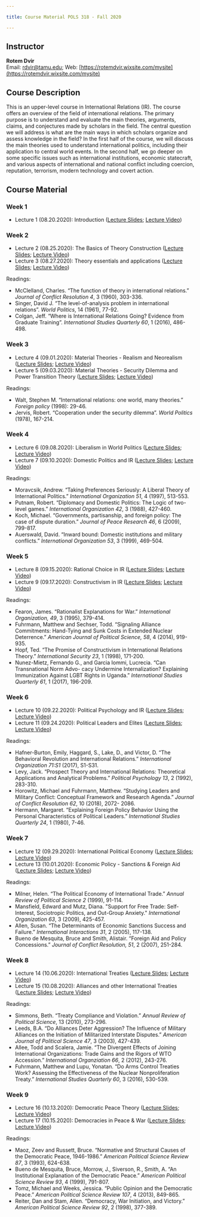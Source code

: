 ```yaml
---

title: Course Material POLS 318 - Fall 2020

---
```


## Instructor
**Rotem Dvir**  
Email: rdvir@tamu.edu; Web: [https://rotemdvir.wixsite.com/mysite](https://rotemdvir.wixsite.com/mysite)

## Course Description
This is an upper-level course in International Relations (IR). The course offers an overview of the field of international relations. The primary purpose is to understand and evaluate the main theories, arguments, claims, and conjectures made by scholars in the field. The central question we will address is what are the main ways in which scholars organize and assess knowledge in the field? In the first half of the course, we will discuss the main theories used to understand international politics, including their application to central world events. In the second half, we go deeper on some specific issues such as international institutions, economic statecraft, and various aspects of international and national conflict including coercion, reputation, terrorism, modern technology and covert action.

## Course Material

### Week 1   

- Lecture 1 (08.20.2020): Introduction ([Lecture Slides](LectureSlides/Lecture1_Intro.pdf); [Lecture Video](https://youtu.be/nyrhpPAZHdA))

### Week 2

  - Lecture 2 (08.25.2020): The Basics of Theory Construction ([Lecture Slides](LectureSlides/318__IR_Lecture_2.pdf); [Lecture Video](https://youtu.be/LFNWUqb9Fcc))
  - Lecture 3 (08.27.2020): Theory essentials and applications ([Lecture Slides](LectureSlides/318__IR_Lecture_3.pdf); [Lecture Video](https://youtu.be/CuXaQ9sVXCI))
  
  
Readings:  

  - McClelland, Charles. “The function of theory in international relations.” *Journal of Conflict Resolution 4*, 3 (1960), 303-336.
  - Singer, David J. “The level-of-analysis problem in international relations”. *World Politics*, 14 (1961), 77-92.
  - Colgan, Jeff. “Where is International Relations Going? Evidence from Graduate Training”. *International Studies Quarterly 60*, 1 (2016), 486-498.
  
### Week 3

  - Lecture 4 (09.01.2020): Material Theories - Realism and Neorealism ([Lecture Slides](LectureSlides/318__IR_Lecture_4.pdf); [Lecture Video](https://youtu.be/INO8rhm7Coc))
  - Lecture 5 (09.03.2020): Material Theories - Security Dilemma and Power Transition Theory ([Lecture Slides](LectureSlides/318__IR_Lecture_5.pdf); [Lecture Video](https://youtu.be/8iD0nTqj16M))
  

Readings:  

  - Walt, Stephen M. “International relations: one world, many theories.” *Foreign policy* (1998): 29-46.
  - Jervis, Robert. “Cooperation under the security dilemma”. *World Politics* (1978), 167-214.
   
### Week 4  

  - Lecture 6 (09.08.2020): Liberalism in World Politics ([Lecture Slides](LectureSlides/318__IR_Lecture_6.pdf); [Lecture Video](https://youtu.be/qron91QY5_I))
  - Lecture 7 (09.10.2020): Domestic Politics and IR ([Lecture Slides](LectureSlides/318__IR_Lecture_7.pdf); [Lecture Video](https://youtu.be/b3SX4xuS-xo))
  

Readings:  

  - Moravcsik, Andrew. “Taking Preferences Seriously: A Liberal Theory of International Politics.” *International Organization 51*, 4 (1997), 513-553.
  - Putnam, Robert. “Diplomacy and Domestic Politics: The Logic of two-level games.” *International Organization 42*, 3 (1988), 427-460.
  - Koch, Michael. “Governments, partisanship, and foreign policy: The case of dispute duration.” *Journal of Peace Research 46*, 6 (2009), 799-817.
  - Auerswald, David. “Inward bound: Domestic institutions and military conflicts.” *International Organization 53*, 3 (1999), 469-504.
  
### Week 5  

  - Lecture 8 (09.15.2020): Rational Choice in IR ([Lecture Slides](LectureSlides/318__IR_Lecture_8.pdf); [Lecture Video](https://youtu.be/A0-_MzdvJEE))
  - Lecture 9 (09.17.2020): Constructivism in IR ([Lecture Slides](LectureSlides/318__IR_Lecture_9.pdf); [Lecture Video](https://youtu.be/noHzCJjW7Xw)) 
  
  
Readings:  

  - Fearon, James. “Rationalist Explanations for War.” *International Organization, 49*, 3 (1995), 379-414.
  - Fuhrmann, Matthew and Sechser, Todd. “Signaling Alliance Commitments: Hand-Tying and Sunk Costs in Extended Nuclear Deterrence.” *American Journal of Political Science, 58*, 4 (2014), 919-935.
  - Hopf, Ted. “The Promise of Constructivism in International Relations Theory.” *International Security 23*, 1 (1998), 171-200.
  - Nunez-Mietz, Fernando G., and Garcia Iommi, Lucrecia. “Can Transnational Norm Advo- cacy Undermine Internalization? Explaining Immunization Against LGBT Rights in Uganda.” *International Studies Quarterly 61*, 1 (2017), 196-209.
  
### Week 6  

  - Lecture 10 (09.22.2020): Political Psychology and IR ([Lecture Slides](LectureSlides/318__IR_Lecture_10.pdf); [Lecture Video](https://youtu.be/VdRC1b6KWhs))
  - Lecture 11 (09.24.2020): Political Leaders and Elites ([Lecture Slides](LectureSlides/318__IR_Lecture_11.pdf); [Lecture Video](https://youtu.be/FJ64aZMrjA4)) 
  

Readings:  

  - Hafner-Burton, Emily, Haggard, S., Lake, D., and Victor, D. “The Behavioral Revolution and International Relations.” *International Organization 71:S1* (2017), S1-S31.
  - Levy, Jack. “Prospect Theory and International Relations: Theoretical Applications and Analytical Problems.” *Political Psychology 13*, 2 (1992), 283-310.
  - Horowitz, Michael and Fuhrmann, Matthew. “Studying Leaders and Military Conflict: Conceptual Framework and Research Agenda.” *Journal of Conflict Resolution 62*, 10 (2018), 2072- 2086.
  - Hermann, Margaret. “Explaining Foreign Policy Behavior Using the Personal Characteristics of Political Leaders.” *International Studies Quarterly 24*, 1 (1980), 7-46. 
  
### Week 7  

  - Lecture 12 (09.29.2020): International Political Economy ([Lecture Slides](LectureSlides/318__IR_Lecture_12.pdf); [Lecture Video](https://youtu.be/skKivCIhlXk))
  - Lecture 13 (10.01.2020): Economic Policy - Sanctions & Foreign Aid ([Lecture Slides](LectureSlides/318__IR_Lecture_13.pdf); [Lecture Video](https://youtu.be/nJ90EA9FlEU))
 
  
Readings:  

  - Milner, Helen. “The Political Economy of International Trade.” *Annual Review of Political Science 2* (1999), 91-114.
  - Mansfield, Edward and Mutz, Diana. "Support for Free Trade: Self-Interest, Sociotropic Politics, and Out-Group Anxiety." *International Organization 63*, 3 (2009), 425-457.
  - Allen, Susan. “The Determinants of Economic Sanctions Success and Failure.” *International Interactions 31*, 2 (2005), 117-138.
  - Bueno de Mesquita, Bruce and Smith, Alistair. “Foreign Aid and Policy Concessions.” *Journal of Conflict Resolution, 51*, 2 (2007), 251-284.
  
### Week 8  

  - Lecture 14 (10.06.2020): International Treaties ([Lecture Slides](LectureSlides/318__IR_Lecture_14.pdf); [Lecture Video](https://youtu.be/2DRYIxR9rOs))
  - Lecture 15 (10.08.2020): Alliances and other International Treaties ([Lecture Slides](LectureSlides/318__IR_Lecture_15.pdf); [Lecture Video](https://youtu.be/XWmlAHMsNVc))
  

Readings:  

  - Simmons, Beth. “Treaty Compliance and Violation.” *Annual Review of Political Science*, 13 (2010), 273-296.
  - Leeds, B.A. “Do Alliances Deter Aggression? The Influence of Military Alliances on the Initiation of Militarized Interstate Disputes.” *American Journal of Political Science 47*, 3 (2003), 427-439.
  - Allee, Todd and Scalera, Jamie. “The Divergent Effects of Joining International Organizations: Trade Gains and the Rigors of WTO Accession.” *International Organziation 66*, 2 (2012), 243-276.
  - Fuhrmann, Matthew and Lupu, Yonatan. “Do Arms Control Treaties Work? Assessing the Effectiveness of the Nuclear Nonproliferation Treaty.” *International Studies Quarterly 60*, 3 (2016), 530-539.
  
### Week 9  

  - Lecture 16 (10.13.2020): Democratic Peace Theory ([Lecture Slides](LectureSlides/318__IR_Lecture_16.pdf); [Lecture Video](https://youtu.be/gH6B_74a_PQ))
  - Lecture 17 (10.15.2020): Democracies in Peace & War ([Lecture Slides](LectureSlides/318__IR_Lecture_17.pdf); [Lecture Video](https://youtu.be/1n_OTlZ8pvM))
  

Readings:  

  - Maoz, Zeev and Russett, Bruce. “Normative and Structural Causes of the Democratic Peace, 1946-1986.” *American Political Science Review 87*, 3 (1993), 624-638.
  - Bueno de Mesquita, Bruce, Morrow, J., Siverson, R., Smith, A. “An Institutional Explanation of the Democratic Peace.” *American Political Science Review 93*, 4 (1999), 791-807.
  - Tomz, Michael and Weeks, Jessica. “Public Opinion and the Democratic Peace.” *American Political Science Review 107*, 4 (2013), 849-865.
  - Reiter, Dan and Stam, Allen. “Democracy, War Initiation, and Victory.” *American Political Science Review 92*, 2 (1998), 377-389. 

